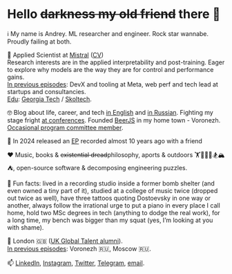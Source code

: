 # Hello ~~darkness my old friend~~ there 👋

ℹ️ My name is Andrey. ML researcher and engineer. Rock star wannabe. Proudly failing at both.

💼 Applied Scientist at [Mistral](https://mistral.ai/) ([CV](https://faillearnrepeat.net/cv))      
Research interests are in the applied interpretability and post-training. Eager to explore why models are the way they are for control and performance gains.        
<ins>In previous episodes</ins>: DevX and tooling at Meta, web perf and tech lead at startups and consultancies.    
<ins>Edu</ins>: [Georgia Tech](https://blog.faillearnrepeat.net/how-to-get-an-online-masters-in-cs-for-a-price-of-your-morning-latte) / [Skoltech](https://new.skoltech.ru/en/programs/msc-data-sciences).    

🤓 Blog about life, career, and tech [in English](https://blog.faillearnrepeat.net/) and [in Russian](https://t.me/fail_learn_repeat). Fighting my stage fright [at conferences](https://github.com/fxlrnrpt/talks). Founded [BeerJS](https://github.com/beerjs/voronezh) in my home town - Voronezh. [Occasional program committee member](https://docs.google.com/spreadsheets/d/1G1KiWarMH9J1rRToRJFnbTwyOcwOXU056g0INIkT4_w/edit?usp=sharing).

🎵 In 2024 released an [EP](https://notsoalive.faillearnrepeat.net/) recorded almost 10 years ago with a friend

❤️ Music, books & ~~existential dread~~philosophy, aports & outdoors 🏋🥊🚴🏃🏂🏔⛺, open-source software & decomposing engineering puzzles.

🎉 Fun facts: lived in a recording studio inside a former bomb shelter (and even owned a tiny part of it), studied at a college of music twice (dropped out twice as well), have three tattoos quoting Dostoevsky in one way or another, always follow the irrational urge to put a piano in every place I call home, hold two MSc degrees in tech (anything to dodge the real work), for a long time, my bench was bigger than my squat (yes, I’m looking at you with shame).

📌 London 🇬🇧 ([UK Global Talent alumni](https://github.com/fxlrnrpt/uk-global-talent-visa-guide)).     
<ins>In previous episodes</ins>: Voronezh 🇷🇺, Moscow 🇷🇺. 

📫 [LinkedIn](https://www.linkedin.com/in/faillearnrepeat/), [Instagram](https://www.instagram.com/fxlrnrpt/), [Twitter](https://twitter.com/fxlrnrpt), [Telegram](https://t.me/fxlrnrpt), [email](mailto:andrey@faillearnrepeat.net).
